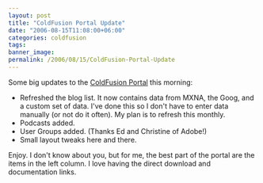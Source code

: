 ```yaml
---
layout: post
title: "ColdFusion Portal Update"
date: "2006-08-15T11:08:00+06:00"
categories: coldfusion 
tags: 
banner_image: 
permalink: /2006/08/15/ColdFusion-Portal-Update
---
```


Some big updates to the <a href="http://www.coldfusionportal.org">ColdFusion Portal</a> this morning:

<ul>
<li>Refreshed the blog list. It now contains data from MXNA, the Goog, and a custom set of data. I've done this so I don't have to enter data manually (or not do it often). My plan is to refresh this monthly.
<li>Podcasts added.
<li>User Groups added. (Thanks Ed and Christine of Adobe!)
<li>Small layout tweaks here and there.
</ul>

Enjoy. I don't know about you, but for me, the best part of the portal are the items in the left column. I love having the direct download and documentation links.